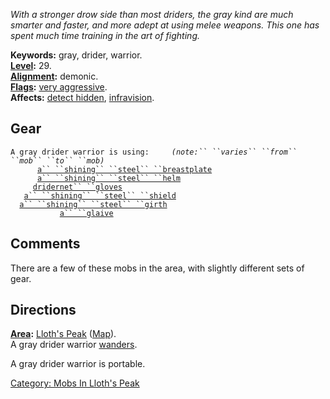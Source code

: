 *With a stronger drow side than most driders, the gray kind are much
smarter and faster, and more adept at using melee weapons. This one has
spent much time training in the art of fighting.*

**Keywords:** gray, drider, warrior.  
**[Level](Level "wikilink"):** 29.  
**[Alignment](Alignment "wikilink"):** demonic.  
**[Flags](:Category:_Mob_Types "wikilink"):** [very
aggressive](Aggressive_Mobs "wikilink").  
**Affects:** [detect hidden](Detect_Hidden "wikilink"),
[infravision](Infravision "wikilink").  

## Gear

`A gray drider warrior is using:     `*`(note:`` ``varies`` ``from`` ``mob`` ``to`` ``mob)`*  
<worn on body>`      `[`a`` ``shining`` ``steel`` ``breastplate`](Shining_Steel_Breastplate "wikilink")  
<worn on head>`      `[`a`` ``shining`` ``steel`` ``helm`](Shining_Steel_Helm "wikilink")  
<worn on hands>`     `[`dridernet`` ``gloves`](Dridernet_Gloves "wikilink")  
<held in offhand>`   `[`a`` ``shining`` ``steel`` ``shield`](Shining_Steel_Shield "wikilink")  
<worn about waist>`  `[`a`` ``shining`` ``steel`` ``girth`](Shining_Steel_Girth "wikilink")  
<wielded>`           `[`a`` ``glaive`](Glaive "wikilink")

## Comments

There are a few of these mobs in the area, with slightly different sets
of gear.

## Directions

**[Area](:Category:_Areas "wikilink"):** [Lloth's
Peak](:Category:_Lloth's_Peak "wikilink")
([Map](Lloth's_Peak_Map "wikilink")).  
A gray drider warrior [wanders](Wandering_Mobs "wikilink").

A gray drider warrior is portable.  

[Category: Mobs In Lloth's
Peak](Category:_Mobs_In_Lloth's_Peak "wikilink")

